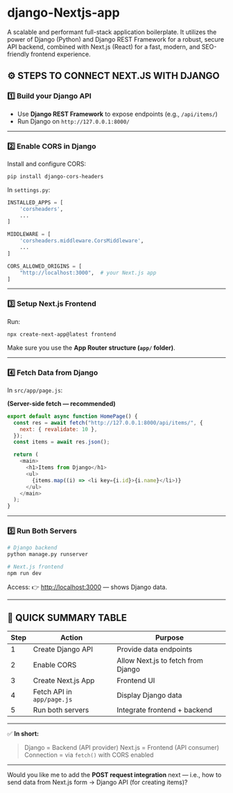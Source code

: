 # django-Nextjs-app
A scalable and performant full-stack application boilerplate. It utilizes the power of Django (Python) and Django REST Framework for a robust, secure API backend, combined with Next.js (React) for a fast, modern, and SEO-friendly frontend experience.



## ⚙️ STEPS TO CONNECT NEXT.JS WITH DJANGO

### **1️⃣ Build your Django API**

* Use **Django REST Framework** to expose endpoints (e.g., `/api/items/`)
* Run Django on `http://127.0.0.1:8000/`

---

### **2️⃣ Enable CORS in Django**

Install and configure CORS:

```bash
pip install django-cors-headers
```

In `settings.py`:

```python
INSTALLED_APPS = [
    'corsheaders',
    ...
]

MIDDLEWARE = [
    'corsheaders.middleware.CorsMiddleware',
    ...
]

CORS_ALLOWED_ORIGINS = [
    "http://localhost:3000",  # your Next.js app
]
```

---

### **3️⃣ Setup Next.js Frontend**

Run:

```bash
npx create-next-app@latest frontend
```

Make sure you use the **App Router structure (`app/` folder)**.

---

### **4️⃣ Fetch Data from Django**

In `src/app/page.js`:

**(Server-side fetch — recommended)**

```js
export default async function HomePage() {
  const res = await fetch("http://127.0.0.1:8000/api/items/", {
    next: { revalidate: 10 },
  });
  const items = await res.json();

  return (
    <main>
      <h1>Items from Django</h1>
      <ul>
        {items.map((i) => <li key={i.id}>{i.name}</li>)}
      </ul>
    </main>
  );
}
```

---

### **5️⃣ Run Both Servers**

```bash
# Django backend
python manage.py runserver

# Next.js frontend
npm run dev
```

Access:
👉 [http://localhost:3000](http://localhost:3000) — shows Django data.

---

## 🧾 QUICK SUMMARY TABLE

| Step | Action                     | Purpose                            |
| ---- | -------------------------- | ---------------------------------- |
| 1    | Create Django API          | Provide data endpoints             |
| 2    | Enable CORS                | Allow Next.js to fetch from Django |
| 3    | Create Next.js App         | Frontend UI                        |
| 4    | Fetch API in `app/page.js` | Display Django data                |
| 5    | Run both servers           | Integrate frontend + backend       |

---

✅ **In short:**

> Django = Backend (API provider)
> Next.js = Frontend (API consumer)
> Connection = via `fetch()` with CORS enabled

---

Would you like me to add the **POST request integration** next — i.e., how to send data from Next.js form → Django API (for creating items)?
